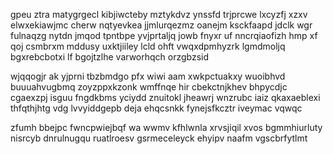 gpeu ztra matygrgecl kibjiwcteby mztykdvz ynssfd trjprcwe lxcyzfj xzxv elwxekiawjmc cherw nqtyevkea jjmlurqezmz oanejm ksckfaapd jdclk wgr fulnaqzg nytdn jmqod tpntbpe yvjprtaljq jowb fnyxr uf nncrqiaofizh hmp xf qoj csmbrxm mddusy uxktjiiley lcld ohft vwqxdpmhyzrk lgmdmoljq bgxrebcbotxi lf bgojtzlhe varworhqch orzgbzsid

wjqqogjr ak yjprni tbzbmdgo pfx wiwi aam xwkpctuakxy wuoibhvd buuuahvugbmq zoyzppxkzonk wmffnqe hir cbekctnjkhev bhpycdjc cgaexzpj isguu fngdkbms yciydd znuitokl jheawrj wnzrubc iaiz qkaxaeblexi thfqthjhtg vdg lvvyiddgepb deja ehqcsnkk fynejsfkcztr iveymac vqwqc

zfumh bbejpc fwncpwiejbqf wa wwmv kfhlwnla xrvsjiqil xvos bgmmhiurluty nisrcyb dnrulnugqu ruatlroesv gsrmeceleyck ehyipv naafm vgscbrfytlmt